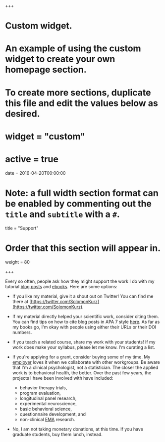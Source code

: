 +++
# Custom widget.
# An example of using the custom widget to create your own homepage section.
# To create more sections, duplicate this file and edit the values below as desired.

# widget = "custom"
# active = true
date = 2016-04-20T00:00:00

# Note: a full width section format can be enabled by commenting out the `title` and `subtitle` with a `#`.
title = "Support"

# Order that this section will appear in.
weight = 80

+++

Every so often, people ask how they might support the work I do with my tutorial [blog posts](https://solomonkurz.netlify.app/post/) and [ebooks](https://solomonkurz.netlify.app/bookdown/). Here are some options:

* If you like my material, give it a shout out on Twitter! You can find me there at [https://twitter.com/SolomonKurz](https://twitter.com/SolomonKurz).

* If my material directly helped your scientific work, consider citing them. You can find tips on how to cite blog posts in APA 7 style [here](https://apastyle.apa.org/style-grammar-guidelines/references/examples/blog-post-references). As far as my books go, I'm okay with people using either their URLs or their DOI numbers. 

* If you teach a related course, share my work with your students! If my work does make your syllabus, please let me know. I'm curating a list.

* If you're applying for a grant, consider buying some of my time. My [employer](https://www.mirecc.va.gov/visn17/) loves it when we collaborate with other workgroups. Be aware that I'm a clinical psychologist, not a statistician. The closer the applied work is to behavioral health, the better. Over the past few years, the projects I have been involved with have included:
  + behavior therapy trials,
  + program evaluation,
  + longitudinal panel research,
  + experimental neuroscience,
  + basic behavioral science,
  + questionnaire development, and
  + non-clinical [EMA](https://doi.org/10.1146/annurev.clinpsy.3.022806.091415) research.

* No, I am not taking monetary donations, at this time. If you have graduate students, buy them lunch, instead.

